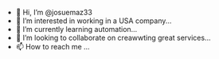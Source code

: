 - 👋 Hi, I’m @josuemaz33
- 👀 I’m interested in working in a USA company...
- 🌱 I’m currently learning automation...
- 💞️ I’m looking to collaborate on creawwting great services...
- 📫 How to reach me ...

<!---
josuemaz33/josuemaz33 is a ✨ special ✨ repository because its `README.md` (this file) appears on your GitHub profile.
You can click the Preview link to take a look at your changes.
--->
